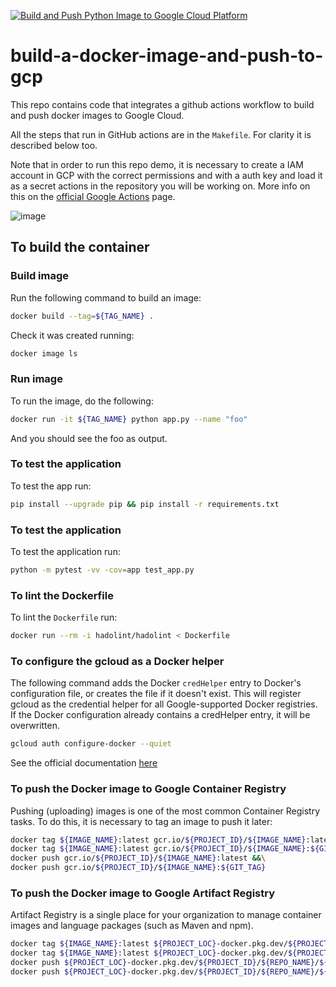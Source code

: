 [![Build and Push Python Image to Google Cloud Platform](https://github.com/jeantardelli/build-a-docker-image-and-push-to-gcp/actions/workflows/gcp.yml/badge.svg)](https://github.com/jeantardelli/build-a-docker-image-and-push-to-gcp/actions/workflows/gcp.yml)

# build-a-docker-image-and-push-to-gcp
This repo contains code that integrates a github actions workflow to build and push docker images to Google Cloud.

All the steps that run in GitHub actions are in the `Makefile`. For clarity it is described below too.

Note that in order to run this repo demo, it is necessary to create a IAM account in GCP with the correct permissions and with a auth key and load it as a secret actions in the repository you will be working on. More info on this on the [official Google Actions](https://github.com/google-github-actions/setup-gcloud) page.

![image](https://user-images.githubusercontent.com/42701946/211154409-6b930735-1547-4026-b24d-a9251ff33b70.png)


## To build the container 

### Build image

Run the following command to build an image:

```bash
docker build --tag=${TAG_NAME} .
```

Check it was created running:

```bash
docker image ls
```

### Run image

To run the image, do the following:

```bash
docker run -it ${TAG_NAME} python app.py --name "foo"
```

And you should see the foo as output.

### To test the application

To test the app run:

```bash
pip install --upgrade pip && pip install -r requirements.txt
```

### To test the application

To test the application run:

```bash 
python -m pytest -vv -cov=app test_app.py
```

###  To lint the Dockerfile

To lint the `Dockerfile` run:

```bash 
docker run --rm -i hadolint/hadolint < Dockerfile
```

### To configure the gcloud as a Docker helper

The following command adds the Docker `credHelper` entry to Docker's configuration file, or creates the file if it doesn't exist. This will register gcloud as the credential helper for all Google-supported Docker registries. If the Docker configuration already contains a credHelper entry, it will be overwritten. 

```bash
gcloud auth configure-docker --quiet
```

See the official documentation [here](https://cloud.google.com/sdk/gcloud/reference/auth/configure-docker)

### To push the Docker image to Google Container Registry

Pushing (uploading) images is one of the most common Container Registry tasks. To do this, it is necessary to tag an image to push it later:

```bash
docker tag ${IMAGE_NAME}:latest gcr.io/${PROJECT_ID}/${IMAGE_NAME}:latest &&\
docker tag ${IMAGE_NAME}:latest gcr.io/${PROJECT_ID}/${IMAGE_NAME}:${GIT_TAG} &&\
docker push gcr.io/${PROJECT_ID}/${IMAGE_NAME}:latest &&\
docker push gcr.io/${PROJECT_ID}/${IMAGE_NAME}:${GIT_TAG}
```

### To push the Docker image to Google Artifact Registry

Artifact Registry is a single place for your organization to manage container images and language packages (such as Maven and npm).

```bash
docker tag ${IMAGE_NAME}:latest ${PROJECT_LOC}-docker.pkg.dev/${PROJECT_ID}/${REPO_NAME}/${IMAGE_NAME}:latest &&\
docker tag ${IMAGE_NAME}:latest ${PROJECT_LOC}-docker.pkg.dev/${PROJECT_ID}/${REPO_NAME}/${IMAGE_NAME}:${GIT_TAG} &&\
docker push ${PROJECT_LOC}-docker.pkg.dev/${PROJECT_ID}/${REPO_NAME}/${IMAGE_NAME}:latest &&\
docker push ${PROJECT_LOC}-docker.pkg.dev/${PROJECT_ID}/${REPO_NAME}/${IMAGE_NAME}:${GIT_TAG
```
